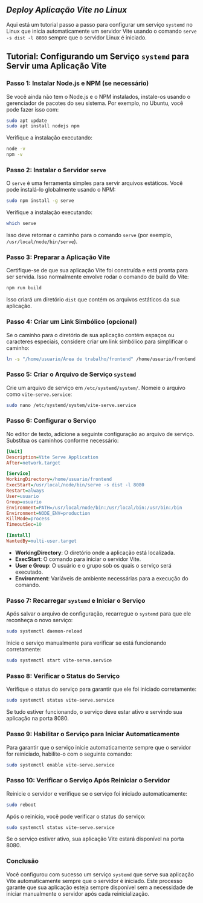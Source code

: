 ## **_Deploy Aplicação Vite no Linux_**

Aqui está um tutorial passo a passo para configurar um serviço `systemd` no Linux que inicia automaticamente um servidor Vite usando o comando `serve -s dist -l 8080` sempre que o servidor Linux é iniciado.

## **Tutorial: Configurando um Serviço `systemd` para Servir uma Aplicação Vite**

### **Passo 1: Instalar Node.js e NPM (se necessário)**

Se você ainda não tem o Node.js e o NPM instalados, instale-os usando o gerenciador de pacotes do seu sistema. Por exemplo, no Ubuntu, você pode fazer isso com:

```bash
sudo apt update
sudo apt install nodejs npm
```

Verifique a instalação executando:

```bash
node -v
npm -v
```

### **Passo 2: Instalar o Servidor `serve`**

O `serve` é uma ferramenta simples para servir arquivos estáticos. Você pode instalá-lo globalmente usando o NPM:

```bash
sudo npm install -g serve
```

Verifique a instalação executando:

```bash
which serve
```

Isso deve retornar o caminho para o comando `serve` (por exemplo, `/usr/local/node/bin/serve`).

### **Passo 3: Preparar a Aplicação Vite**

Certifique-se de que sua aplicação Vite foi construída e está pronta para ser servida. Isso normalmente envolve rodar o comando de build do Vite:

```bash
npm run build
```

Isso criará um diretório `dist` que contém os arquivos estáticos da sua aplicação.

### **Passo 4: Criar um Link Simbólico (opcional)**

Se o caminho para o diretório de sua aplicação contém espaços ou caracteres especiais, considere criar um link simbólico para simplificar o caminho:

```bash
ln -s "/home/usuario/Área de trabalho/frontend" /home/usuario/frontend
```

### **Passo 5: Criar o Arquivo de Serviço `systemd`**

Crie um arquivo de serviço em `/etc/systemd/system/`. Nomeie o arquivo como `vite-serve.service`:

```bash
sudo nano /etc/systemd/system/vite-serve.service
```

### **Passo 6: Configurar o Serviço**

No editor de texto, adicione a seguinte configuração ao arquivo de serviço. Substitua os caminhos conforme necessário:

```ini
[Unit]
Description=Vite Serve Application
After=network.target

[Service]
WorkingDirectory=/home/usuario/frontend
ExecStart=/usr/local/node/bin/serve -s dist -l 8080
Restart=always
User=usuario
Group=usuario
Environment=PATH=/usr/local/node/bin:/usr/local/bin:/usr/bin:/bin
Environment=NODE_ENV=production
KillMode=process
TimeoutSec=10

[Install]
WantedBy=multi-user.target
```

- **WorkingDirectory**: O diretório onde a aplicação está localizada.
- **ExecStart**: O comando para iniciar o servidor Vite.
- **User e Group**: O usuário e o grupo sob os quais o serviço será executado.
- **Environment**: Variáveis de ambiente necessárias para a execução do comando.

### **Passo 7: Recarregar `systemd` e Iniciar o Serviço**

Após salvar o arquivo de configuração, recarregue o `systemd` para que ele reconheça o novo serviço:

```bash
sudo systemctl daemon-reload
```

Inicie o serviço manualmente para verificar se está funcionando corretamente:

```bash
sudo systemctl start vite-serve.service
```

### **Passo 8: Verificar o Status do Serviço**

Verifique o status do serviço para garantir que ele foi iniciado corretamente:

```bash
sudo systemctl status vite-serve.service
```

Se tudo estiver funcionando, o serviço deve estar ativo e servindo sua aplicação na porta 8080.

### **Passo 9: Habilitar o Serviço para Iniciar Automaticamente**

Para garantir que o serviço inicie automaticamente sempre que o servidor for reiniciado, habilite-o com o seguinte comando:

```bash
sudo systemctl enable vite-serve.service
```

### **Passo 10: Verificar o Serviço Após Reiniciar o Servidor**

Reinicie o servidor e verifique se o serviço foi iniciado automaticamente:

```bash
sudo reboot
```

Após o reinício, você pode verificar o status do serviço:

```bash
sudo systemctl status vite-serve.service
```

Se o serviço estiver ativo, sua aplicação Vite estará disponível na porta 8080.

### **Conclusão**

Você configurou com sucesso um serviço `systemd` que serve sua aplicação Vite automaticamente sempre que o servidor é iniciado. Este processo garante que sua aplicação esteja sempre disponível sem a necessidade de iniciar manualmente o servidor após cada reinicialização.
